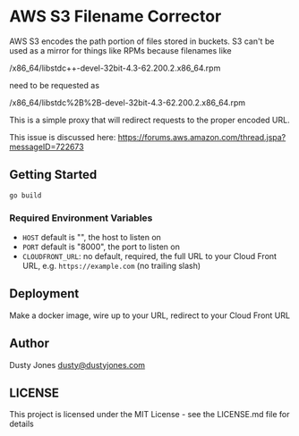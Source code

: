 # AWS S3 Filename Corrector

AWS S3 encodes the path portion of files stored in buckets.
S3 can't be used as a mirror for things like RPMs because
filenames like

   /x86_64/libstdc++-devel-32bit-4.3-62.200.2.x86_64.rpm

need to be requested as

   /x86_64/libstdc%2B%2B-devel-32bit-4.3-62.200.2.x86_64.rpm

This is a simple proxy that will redirect requests to the proper encoded URL.

This issue is discussed here:
    https://forums.aws.amazon.com/thread.jspa?messageID=722673

## Getting Started

`go build`

### Required Environment Variables

* `HOST` default is "", the host to listen on
* `PORT` default is "8000", the port to listen on
* `CLOUDFRONT_URL`: no default, required, the full URL to your Cloud Front URL, e.g. `https://example.com` (no trailing slash)

## Deployment

Make a docker image, wire up to your URL, redirect to your Cloud Front URL

## Author

Dusty Jones <dusty@dustyjones.com>

## LICENSE

This project is licensed under the MIT License - see the LICENSE.md file for details
